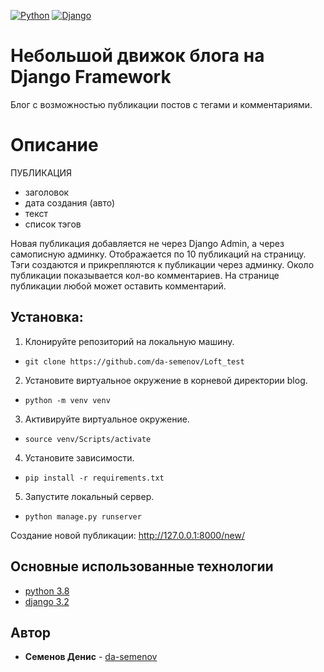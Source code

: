 [![Python](https://img.shields.io/badge/-Python-464646??style=flat-square&logo=Python)](https://www.python.org/)
[![Django](https://img.shields.io/badge/-Django-464646??style=flat-square&logo=Django)](https://www.djangoproject.com/)
# Небольшой движок блога на Django Framework
Блог с возможностью публикации постов с тегами и комментариями.

# Описание
ПУБЛИКАЦИЯ
- заголовок
- дата создания (авто)
- текст
- список тэгов

Новая публикация добавляется не через Django Admin, а через самописную админку.
Отображается по 10 публикаций на страницу.
Тэги создаются и прикрепляются к публикации через админку.
Около публикации показывается кол-во комментариев. 
На странице публикации любой может оставить комментарий.


## Установка:
1. Клонируйте репозиторий на локальную машину.
- ``git clone https://github.com/da-semenov/Loft_test``
2. Установите виртуальное окружение в корневой директории blog.
- ``python -m venv venv``
3. Активируйте виртуальное окружение.
- ``source venv/Scripts/activate``
4. Установите зависимости.
- ``pip install -r requirements.txt``
5. Запустите локальный сервер.
- ``python manage.py runserver``

Создание новой публикации: http://127.0.0.1:8000/new/

## Основные использованные технологии
* [python 3.8](https://www.python.org/)
* [django 3.2](https://www.djangoproject.com/)

## Автор

* **Семенов Денис** - [da-semenov](https://github.com/da-semenov)
